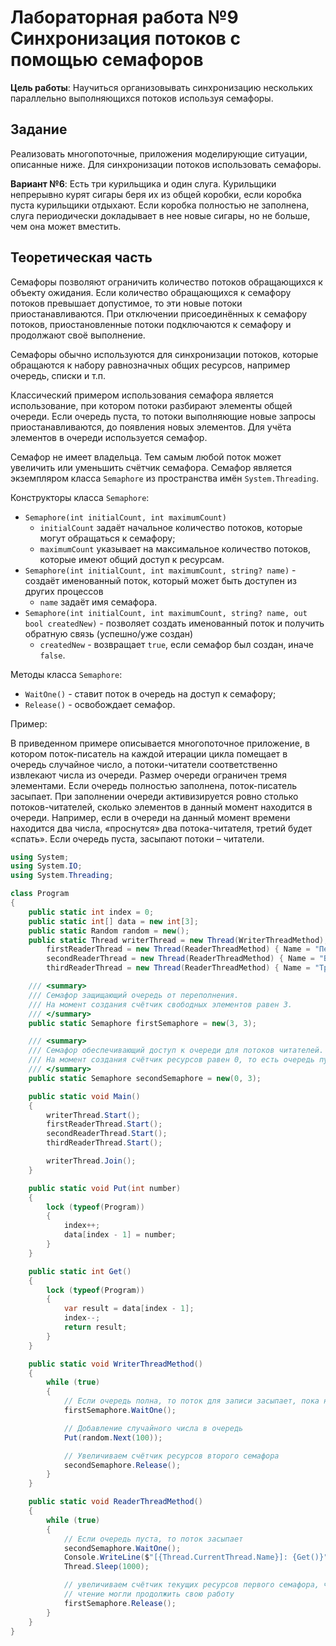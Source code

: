 ﻿# Лабораторная работа №9 Синхронизация потоков с помощью семафоров

**Цель работы**: Научиться организовывать синхронизацию нескольких параллельно выполняющихся потоков используя семафоры.

## Задание

Реализовать многопоточные, приложения моделирующие ситуации, описанные ниже. Для синхронизации потоков использовать
семафоры.

**Вариант №6**: Есть три курильщика и один слуга. Курильщики непрерывно курят сигары беря их из общей коробки, если
коробка пуста курильщики отдыхают. Если коробка полностью не заполнена, слуга периодически докладывает в нее новые
сигары, но не больше, чем она может вместить.

## Теоретическая часть

Семафоры позволяют ограничить количество потоков обращающихся к объекту ожидания. Если количество обращающихся к
семафору потоков превышает допустимое, то эти новые потоки приостанавливаются. При отключении присоединённых к семафору
потоков, приостановленные потоки подключаются к семафору и продолжают своё выполнение.

Семафоры обычно используются для синхронизации потоков, которые обращаются к набору равнозначных общих ресурсов,
например очередь, списки и т.п.

Классический примером использования семафора является использование, при котором потоки разбирают элементы общей
очереди. Если очередь пуста, то потоки выполняющие новые запросы приостанавливаются, до появления новых элементов. Для
учёта элементов в очереди используется семафор.

Семафор не имеет владельца. Тем самым любой поток может увеличить или уменьшить счётчик семафора. Семафор является
экземпляром класса `Semaphore` из пространства имён `System.Threading`.

Конструкторы класса `Semaphore`:

- `Semaphore(int initialCount, int maximumCount)`
  - `initialCount` задаёт начальное количество потоков, которые могут обращаться к семафору;
  - `maximumCount` указывает на максимальное количество потоков, которые имеют общий доступ к ресурсам.
- `Semaphore(int initialCount, int maximumCount, string? name)` - создаёт именованный поток, который может быть доступен
  из других процессов
  - `name` задаёт имя семафора.
- `Semaphore(int initialCount, int maximumCount, string? name, out bool createdNew)` - позволяет создать именованный
  поток и получить обратную связь (успешно/уже создан)
  - `createdNew` - возвращает `true`, если семафор был создан, иначе `false`.

Методы класса `Semaphore`:

- `WaitOne()` - ставит поток в очередь на доступ к семафору;
- `Release()` - освобождает семафор.

Пример:

В приведенном примере описывается многопоточное приложение, в котором поток-писатель на каждой итерации цикла помещает в
очередь случайное число, а потоки-читатели соответственно извлекают числа из очереди. Размер очереди ограничен тремя
элементами. Если очередь полностью заполнена, поток-писатель засыпает. При заполнении очереди активизируется ровно
столько потоков-читателей, сколько элементов в данный момент находится в очереди. Например, если в очереди на данный
момент времени находится два числа, «проснутся» два потока-читателя, третий будет «спать». Если очередь пуста, засыпают
потоки – читатели.

```csharp
using System;
using System.IO;
using System.Threading;

class Program
{
    public static int index = 0;
    public static int[] data = new int[3];
    public static Random random = new();
    public static Thread writerThread = new Thread(WriterThreadMethod),
        firstReaderThread = new Thread(ReaderThreadMethod) { Name = "Первый поток" },
        secondReaderThread = new Thread(ReaderThreadMethod) { Name = "Второй поток" },
        thirdReaderThread = new Thread(ReaderThreadMethod) { Name = "Третий поток" };

    /// <summary>
    /// Семафор защищающий очередь от переполнения.
    /// На момент создания счётчик свободных элементов равен 3.
    /// </summary>
    public static Semaphore firstSemaphore = new(3, 3);

    /// <summary>
    /// Семафор обеспечивающий доступ к очереди для потоков читателей.
    /// На момент создания счётчик ресурсов равен 0, то есть очередь пуста.
    /// </summary>
    public static Semaphore secondSemaphore = new(0, 3);

    public static void Main()
    {
        writerThread.Start();
        firstReaderThread.Start();
        secondReaderThread.Start();
        thirdReaderThread.Start();

        writerThread.Join();
    }

    public static void Put(int number)
    {
        lock (typeof(Program))
        {
            index++;
            data[index - 1] = number;
        }
    }

    public static int Get()
    {
        lock (typeof(Program))
        {
            var result = data[index - 1];
            index--;
            return result;
        }
    }

    public static void WriterThreadMethod()
    {
        while (true)
        {
            // Если очередь полна, то поток для записи засыпает, пока не освободится семафор
            firstSemaphore.WaitOne();

            // Добавление случайного числа в очередь
            Put(random.Next(100));

            // Увеличиваем счётчик ресурсов второго семафора
            secondSemaphore.Release();
        }
    }

    public static void ReaderThreadMethod()
    {
        while (true)
        {
            // Если очередь пуста, то поток засыпает
            secondSemaphore.WaitOne();
            Console.WriteLine($"[{Thread.CurrentThread.Name}]: {Get()}");
            Thread.Sleep(1000);

            // увеличиваем счётчик текущих ресурсов первого семафора, чтобы потоки выполняющие
            // чтение могли продолжить свою работу
            firstSemaphore.Release();
        }
    }
}
```